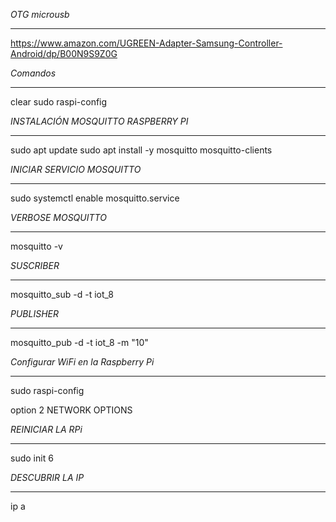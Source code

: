 
_OTG microusb_
___
https://www.amazon.com/UGREEN-Adapter-Samsung-Controller-Android/dp/B00N9S9Z0G

_Comandos_
___
clear
sudo raspi-config

_INSTALACIÓN MOSQUITTO RASPBERRY PI_
___
sudo apt update
sudo apt install -y mosquitto mosquitto-clients


_INICIAR SERVICIO MOSQUITTO_
___
sudo systemctl enable mosquitto.service

_VERBOSE MOSQUITTO_
___
mosquitto -v

_SUSCRIBER_
___
mosquitto_sub -d -t iot_8

_PUBLISHER_
___
mosquitto_pub -d -t iot_8 -m "10"

_Configurar WiFi en la Raspberry Pi_
___
sudo raspi-config

option 2 NETWORK OPTIONS

_REINICIAR LA RPi_
___
sudo init 6

_DESCUBRIR LA IP_
___
ip a